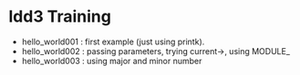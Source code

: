 # ldd3 Training

 - hello_world001 : first example (just using printk).
 - hello_world002 : passing parameters, trying current->, using MODULE_
 - hello_world003 : using major and minor number
